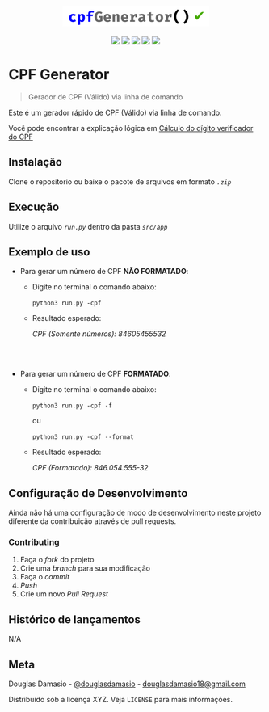 <center>
<img src=./src/asset/img/logo.png>
<br><br>
<img src=https://img.shields.io/github/languages/top/douglasdamasio/cpfGenerator>
<img src=https://img.shields.io/github/languages/code-size/douglasdamasio/cpfGenerator>
<img src=https://img.shields.io/github/license/douglasdamasio/cpfGenerator>
<img src=https://img.shields.io/badge/python-3.8.2-blue>
<img src=https://img.shields.io/github/last-commit/douglasdamasio/cpfGenerator>
</center>

# CPF Generator
> Gerador de CPF (Válido) via linha de comando

Este é um gerador rápido de CPF (Válido) via linha de comando.

Você pode encontrar a explicação lógica em [Cálculo do dígito verificador do CPF](https://www.somatematica.com.br/faq/cpf.php)

## Instalação 

Clone o repositorio ou baixe o pacote de arquivos em formato *`.zip`*

## Execução
Utilize o arquivo *`run.py`* dentro da pasta *`src/app`*

## Exemplo de uso
 - Para gerar um número de CPF **NÃO FORMATADO**:
    - Digite no terminal o comando abaixo:

        ```python3 run.py -cpf```
    
    - Resultado esperado:

        *CPF (Somente números): 84605455532*
<br />
<br />

 - Para gerar um número de CPF **FORMATADO**:
    - Digite no terminal o comando abaixo:

        ```python3 run.py -cpf -f``` 

        ou
        
        ```python3 run.py -cpf --format```


    - Resultado esperado:

        *CPF (Formatado): 846.054.555-32*


## Configuração de Desenvolvimento
Ainda não há uma configuração de modo de desenvolvimento neste projeto diferente da contribuição através de pull requests.

### Contributing

1. Faça o _fork_ do projeto
2. Crie uma _branch_ para sua modificação
3. Faça o _commit_
4. _Push_
5. Crie um novo _Pull Request_

## Histórico de lançamentos
N/A

## Meta
Douglas Damasio - [@douglasdamasio](https://twitter.com/douglasdamasio) - douglasdamasio18@gmail.com

Distribuído sob a licença XYZ. Veja `LICENSE` para mais informações.

